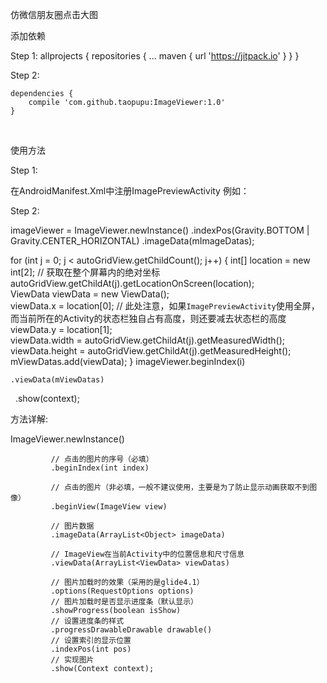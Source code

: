 仿微信朋友圈点击大图


添加依赖


Step 1:
   allprojects {
       repositories {
           ...
           maven { url 'https://jitpack.io' }
       }
    }
    
Step 2:

    dependencies {
        compile 'com.github.taopupu:ImageViewer:1.0'
    }
    
    
使用方法

Step 1:


在AndroidManifest.Xml中注册ImagePreviewActivity 例如：

   <activity
            android:name="com.lingdle.qx.image_viewer.ImagePreviewActivity"         
            android:launchMode="singleTask"          
            android:theme="@android:style/Theme.Translucent.NoTitleBar.Fullscreen" />
            
Step 2:


imageViewer = ImageViewer.newInstance()
                .indexPos(Gravity.BOTTOM | Gravity.CENTER_HORIZONTAL)
                .imageData(mImageDatas);
                
                
 for (int j = 0; j < autoGridView.getChildCount(); j++) {
     int[] location = new int[2]; // 获取在整个屏幕内的绝对坐标    
     autoGridView.getChildAt(j).getLocationOnScreen(location);     
     ViewData viewData = new ViewData();    
     viewData.x = location[0];
     // 此处注意，如果`ImagePreviewActivity`使用全屏，而当前所在的Activity的状态栏独自占有高度，则还要减去状态栏的高度    
     viewData.y = location[1];    
     viewData.width = autoGridView.getChildAt(j).getMeasuredWidth();   
     viewData.height = autoGridView.getChildAt(j).getMeasuredHeight();  
     mViewDatas.add(viewData);
 }
 imageViewer.beginIndex(i)
 
    .viewData(mViewDatas)
    
    .show(context);


方法详解:

ImageViewer.newInstance()  

             // 点击的图片的序号（必填）            
             .beginIndex(int index)
             
             // 点击的图片（非必填，一般不建议使用，主要是为了防止显示动画获取不到图像）           
             .beginView(ImageView view)
             
             // 图片数据          
             .imageData(ArrayList<Object> imageData)
             
             // ImageView在当前Activity中的位置信息和尺寸信息         
             .viewData(ArrayList<ViewData> viewDatas)
             
             // 图片加载时的效果（采用的是glide4.1）   
             .options(RequestOptions options)
             // 图片加载时是否显示进度条（默认显示）
             .showProgress(boolean isShow)
             // 设置进度条的样式
             .progressDrawableDrawable drawable()
             // 设置索引的显示位置
             .indexPos(int pos)
             // 实现图片
             .show(Context context);
